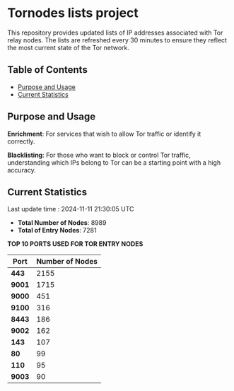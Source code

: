 # Tornodes lists project

This repository provides updated lists of IP addresses associated with Tor relay nodes. The lists are refreshed every 30 minutes to ensure they reflect the most current state of the Tor network.

## Table of Contents

- [Purpose and Usage](#purpose-and-usage)
- [Current Statistics](#current-statistics)


## Purpose and Usage

**Enrichment**: For services that wish to allow Tor traffic or identify it correctly.

**Blacklisting**: For those who want to block or control Tor traffic, understanding which IPs belong to Tor can be a starting point with a high accuracy.

## Current Statistics

Last update time : 2024-11-11 21:30:05 UTC

- **Total Number of Nodes**: 8989
- **Total of Entry Nodes**: 7281

**TOP 10 PORTS USED FOR TOR ENTRY NODES**

| **Port** | **Number of Nodes** |
|------|-----------------|
| **443**   | 2155  |
| **9001**   | 1715  |
| **9000**   | 451  |
| **9100**   | 316  |
| **8443**   | 186  |
| **9002**   | 162  |
| **143**   | 107  |
| **80**   | 99  |
| **110**   | 95  |
| **9003**   | 90  |

